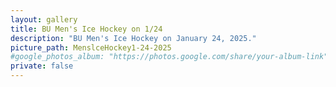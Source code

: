 ```yaml
---
layout: gallery
title: BU Men's Ice Hockey on 1/24
description: "BU Men's Ice Hockey on January 24, 2025."
picture_path: MenslceHockey1-24-2025
#google_photos_album: "https://photos.google.com/share/your-album-link"
private: false
---
```

